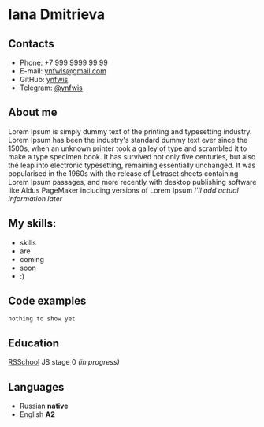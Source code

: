 # Iana Dmitrieva


## Contacts

- Phone: +7 999 9999 99 99
- E-mail: ynfwis@gmail.com
- GitHub: [ynfwis](https://github.com/ynfwis)
- Telegram: [@ynfwis](https://t.me/ynfwis)

## About me
Lorem Ipsum is simply dummy text of the printing and typesetting industry. Lorem Ipsum has been the industry's standard dummy text ever since the 1500s, when an unknown printer took a galley of type and scrambled it to make a type specimen book. It has survived not only five centuries, but also the leap into electronic typesetting, remaining essentially unchanged. It was popularised in the 1960s with the release of Letraset sheets containing Lorem Ipsum passages, and more recently with desktop publishing software like Aldus PageMaker including versions of Lorem Ipsum 
*I'll add actual information later*


## My skills:
- skills 
- are
- coming
- soon
- :)

## Code examples

`nothing to show yet`

## Education

[RSSchool](https://rs.school/) JS stage 0 *(in progress)*

## Languages

- Russian  **native**
- English **A2**
